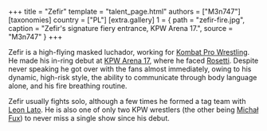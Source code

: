 +++
title = "Zefir"
template = "talent_page.html"
authors = ["M3n747"]
[taxonomies]
country = ["PL"]
[extra.gallery]
1 = { path = "zefir-fire.jpg", caption = "Zefir's signature fiery entrance, KPW Arena 17.", source = "M3n747" }
+++

Zefir is a high-flying masked luchador, working for [Kombat Pro Wrestling](@/o/kpw.md). He made his in-ring debut at [KPW Arena 17](@/e/2021-08-21-kpw-arena-17-odrodzenie.md), where he faced [Rosetti](@/w/rosetti.md). Despite never speaking he got over with the fans almost immediately, owing to his dynamic, high-risk style, the ability to communicate through body language alone, and his fire breathing routine.

Zefir usually fights solo, although a few times he formed a tag team with [Leon Lato](@/w/leon-lato.md). He is also one of only two KPW wrestlers (the other being [Michał Fux](@/w/michal-fux.md)) to never miss a single show since his debut.
